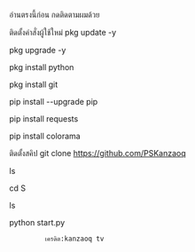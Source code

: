 อ่านตรงนี้ก่อน
กดติดตามผมด้วย


ติดตั้งคำสั่งผู้ใช้ใหม่
pkg update -y

pkg upgrade -y

pkg install python

pkg install git

pip install --upgrade pip

pip install requests

pip install colorama


ติดตั้งสคิป
git clone 
https://github.com/PSKanzaoq

ls

cd S

ls

python start.py

             เครดิต:kanzaoq tv
